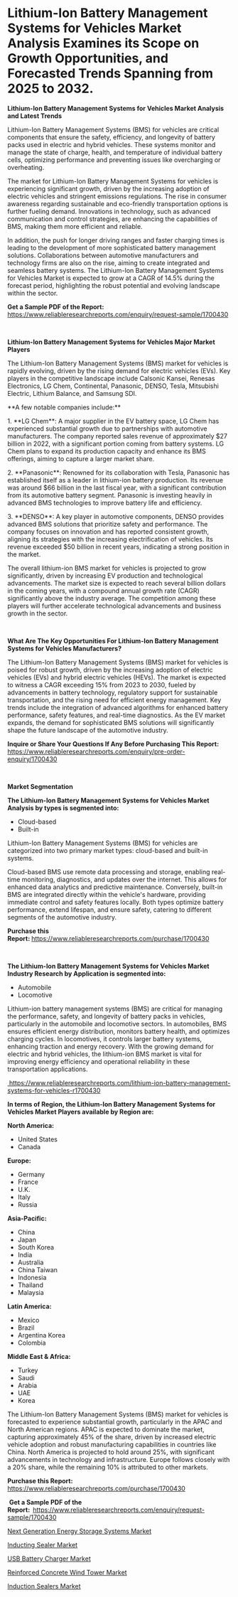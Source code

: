 <p><h1>Lithium-Ion Battery Management Systems for Vehicles Market Analysis Examines its Scope on Growth Opportunities, and Forecasted Trends Spanning from 2025 to 2032.</h1></p><p><strong>Lithium-Ion Battery Management Systems for Vehicles Market Analysis and Latest Trends</strong></p>
<p><p>Lithium-Ion Battery Management Systems (BMS) for vehicles are critical components that ensure the safety, efficiency, and longevity of battery packs used in electric and hybrid vehicles. These systems monitor and manage the state of charge, health, and temperature of individual battery cells, optimizing performance and preventing issues like overcharging or overheating.</p><p>The market for Lithium-Ion Battery Management Systems for vehicles is experiencing significant growth, driven by the increasing adoption of electric vehicles and stringent emissions regulations. The rise in consumer awareness regarding sustainable and eco-friendly transportation options is further fueling demand. Innovations in technology, such as advanced communication and control strategies, are enhancing the capabilities of BMS, making them more efficient and reliable.</p><p>In addition, the push for longer driving ranges and faster charging times is leading to the development of more sophisticated battery management solutions. Collaborations between automotive manufacturers and technology firms are also on the rise, aiming to create integrated and seamless battery systems. The Lithium-Ion Battery Management Systems for Vehicles Market is expected to grow at a CAGR of 14.5% during the forecast period, highlighting the robust potential and evolving landscape within the sector.</p></p>
<p><strong>Get a Sample PDF of the Report:&nbsp;</strong> <a href="https://www.reliableresearchreports.com/enquiry/request-sample/1700430?utm_campaign=11&utm_medium=2&utm_source=Github&utm_content=ia&utm_term=27032025&utm_id=lithium-ion-battery-management-systems-for-vehicles">https://www.reliableresearchreports.com/enquiry/request-sample/1700430</a></p>
<p>&nbsp;</p>
<p><strong>Lithium-Ion Battery Management Systems for Vehicles Major Market Players</strong></p>
<p><p>The Lithium-Ion Battery Management Systems (BMS) market for vehicles is rapidly evolving, driven by the rising demand for electric vehicles (EVs). Key players in the competitive landscape include Calsonic Kansei, Renesas Electronics, LG Chem, Continental, Panasonic, DENSO, Tesla, Mitsubishi Electric, Lithium Balance, and Samsung SDI.</p><p>**A few notable companies include:**</p><p>1. **LG Chem**: A major supplier in the EV battery space, LG Chem has experienced substantial growth due to partnerships with automotive manufacturers. The company reported sales revenue of approximately $27 billion in 2022, with a significant portion coming from battery systems. LG Chem plans to expand its production capacity and enhance its BMS offerings, aiming to capture a larger market share.</p><p>2. **Panasonic**: Renowned for its collaboration with Tesla, Panasonic has established itself as a leader in lithium-ion battery production. Its revenue was around $66 billion in the last fiscal year, with a significant contribution from its automotive battery segment. Panasonic is investing heavily in advanced BMS technologies to improve battery life and efficiency.</p><p>3. **DENSO**: A key player in automotive components, DENSO provides advanced BMS solutions that prioritize safety and performance. The company focuses on innovation and has reported consistent growth, aligning its strategies with the increasing electrification of vehicles. Its revenue exceeded $50 billion in recent years, indicating a strong position in the market.</p><p>The overall lithium-ion BMS market for vehicles is projected to grow significantly, driven by increasing EV production and technological advancements. The market size is expected to reach several billion dollars in the coming years, with a compound annual growth rate (CAGR) significantly above the industry average. The competition among these players will further accelerate technological advancements and business growth in the sector.</p></p>
<p>&nbsp;</p>
<p><strong>What Are The Key Opportunities For Lithium-Ion Battery Management Systems for Vehicles Manufacturers?</strong></p>
<p><p>The Lithium-Ion Battery Management Systems (BMS) market for vehicles is poised for robust growth, driven by the increasing adoption of electric vehicles (EVs) and hybrid electric vehicles (HEVs). The market is expected to witness a CAGR exceeding 15% from 2023 to 2030, fueled by advancements in battery technology, regulatory support for sustainable transportation, and the rising need for efficient energy management. Key trends include the integration of advanced algorithms for enhanced battery performance, safety features, and real-time diagnostics. As the EV market expands, the demand for sophisticated BMS solutions will significantly shape the future landscape of the automotive industry.</p></p>
<p><strong>Inquire or Share Your Questions If Any Before Purchasing This Report:</strong> <a href="https://www.reliableresearchreports.com/enquiry/pre-order-enquiry/1700430?utm_campaign=11&utm_medium=2&utm_source=Github&utm_content=ia&utm_term=27032025&utm_id=lithium-ion-battery-management-systems-for-vehicles">https://www.reliableresearchreports.com/enquiry/pre-order-enquiry/1700430</a></p>
<p>&nbsp;</p>
<p><strong>Market Segmentation</strong></p>
<p><strong>The Lithium-Ion Battery Management Systems for Vehicles Market Analysis by types is segmented into:</strong></p>
<p><ul><li>Cloud-based</li><li>Built-in</li></ul></p>
<p><p>Lithium-Ion Battery Management Systems (BMS) for vehicles are categorized into two primary market types: cloud-based and built-in systems. </p><p>Cloud-based BMS use remote data processing and storage, enabling real-time monitoring, diagnostics, and updates over the internet. This allows for enhanced data analytics and predictive maintenance. Conversely, built-in BMS are integrated directly within the vehicle's hardware, providing immediate control and safety features locally. Both types optimize battery performance, extend lifespan, and ensure safety, catering to different segments of the automotive industry.</p></p>
<p><strong>Purchase this Report:&nbsp;</strong><a href="https://www.reliableresearchreports.com/purchase/1700430?utm_campaign=11&utm_medium=2&utm_source=Github&utm_content=ia&utm_term=27032025&utm_id=lithium-ion-battery-management-systems-for-vehicles">https://www.reliableresearchreports.com/purchase/1700430</a></p>
<p>&nbsp;</p>
<p><strong>The Lithium-Ion Battery Management Systems for Vehicles Market Industry Research by Application is segmented into:</strong></p>
<p><ul><li>Automobile</li><li>Locomotive</li></ul></p>
<p><p>Lithium-ion battery management systems (BMS) are critical for managing the performance, safety, and longevity of battery packs in vehicles, particularly in the automobile and locomotive sectors. In automobiles, BMS ensures efficient energy distribution, monitors battery health, and optimizes charging cycles. In locomotives, it controls larger battery systems, enhancing traction and energy recovery. With the growing demand for electric and hybrid vehicles, the lithium-ion BMS market is vital for improving energy efficiency and operational reliability in these transportation applications.</p></p>
<p><a href="https://www.reliableresearchreports.com/lithium-ion-battery-management-systems-for-vehicles-r1700430?utm_campaign=11&utm_medium=2&utm_source=Github&utm_content=ia&utm_term=27032025&utm_id=lithium-ion-battery-management-systems-for-vehicles">&nbsp;https://www.reliableresearchreports.com/lithium-ion-battery-management-systems-for-vehicles-r1700430</a></p>
<p><strong>In terms of Region, the Lithium-Ion Battery Management Systems for Vehicles Market Players available by Region are:</strong></p>
<p>
    <p> <strong> North America: </strong>
        <ul>
            <li>United States</li>
            <li>Canada</li>
        </ul>
        </p> 
    <p> <strong> Europe: </strong>
        <ul>
            <li>Germany</li>
            <li>France</li>
            <li>U.K.</li>
            <li>Italy</li>
            <li>Russia</li>
        </ul>
        </p> 
    <p> <strong> Asia-Pacific: </strong>
        <ul>
            <li>China</li>
            <li>Japan</li>
            <li>South Korea</li>
            <li>India</li>
            <li>Australia</li>
            <li>China Taiwan</li>
            <li>Indonesia</li>
            <li>Thailand</li>
            <li>Malaysia</li>
        </ul>
        </p> 
    <p> <strong> Latin America: </strong>
        <ul>
            <li>Mexico</li>
            <li>Brazil</li>
            <li>Argentina Korea</li>
            <li>Colombia</li>
        </ul>
        </p> 
    <p> <strong> Middle East & Africa: </strong>
        <ul>
            <li>Turkey</li>
            <li>Saudi</li>
            <li>Arabia</li>
            <li>UAE</li>
            <li>Korea</li>
        </ul>
    </p>
    </p>
<p><p>The Lithium-Ion Battery Management Systems (BMS) market for vehicles is forecasted to experience substantial growth, particularly in the APAC and North American regions. APAC is expected to dominate the market, capturing approximately 45% of the share, driven by increased electric vehicle adoption and robust manufacturing capabilities in countries like China. North America is projected to hold around 25%, with significant advancements in technology and infrastructure. Europe follows closely with a 20% share, while the remaining 10% is attributed to other markets.</p></p>
<p><strong>Purchase this Report: </strong><a href="https://www.reliableresearchreports.com/purchase/1700430?utm_campaign=11&utm_medium=2&utm_source=Github&utm_content=ia&utm_term=27032025&utm_id=lithium-ion-battery-management-systems-for-vehicles">https://www.reliableresearchreports.com/purchase/1700430</a></p>
<p>&nbsp;<strong>Get a Sample PDF of the Report:&nbsp;&nbsp;</strong><a href="https://www.reliableresearchreports.com/enquiry/request-sample/1700430?utm_campaign=11&utm_medium=2&utm_source=Github&utm_content=ia&utm_term=27032025&utm_id=lithium-ion-battery-management-systems-for-vehicles">https://www.reliableresearchreports.com/enquiry/request-sample/1700430</a></p>
<p><strong></strong></p>
<p><p><a href="https://github.com/sanokdagada01/Market-Research-Report-List-1/blob/main/next-generation-energy-storage-systems-market.md?utm_campaign=11&utm_medium=2&utm_source=Github&utm_content=ia&utm_term=27032025&utm_id=lithium-ion-battery-management-systems-for-vehicles">Next Generation Energy Storage Systems Market</a></p><p><a href="https://github.com/lanuskarnajc/Market-Research-Report-List-1/blob/main/inducting-sealer-market.md?utm_campaign=11&utm_medium=2&utm_source=Github&utm_content=ia&utm_term=27032025&utm_id=lithium-ion-battery-management-systems-for-vehicles">Inducting Sealer Market</a></p><p><a href="https://github.com/lamlebienz7j/Market-Research-Report-List-1/blob/main/usb-battery-charger-market.md?utm_campaign=11&utm_medium=2&utm_source=Github&utm_content=ia&utm_term=27032025&utm_id=lithium-ion-battery-management-systems-for-vehicles">USB Battery Charger Market</a></p><p><a href="https://github.com/shirlantosx7/Market-Research-Report-List-1/blob/main/reinforced-concrete-wind-tower-market.md?utm_campaign=11&utm_medium=2&utm_source=Github&utm_content=ia&utm_term=27032025&utm_id=lithium-ion-battery-management-systems-for-vehicles">Reinforced Concrete Wind Tower Market</a></p><p><a href="https://github.com/popoialraih3/Market-Research-Report-List-1/blob/main/induction-sealers-market.md?utm_campaign=11&utm_medium=2&utm_source=Github&utm_content=ia&utm_term=27032025&utm_id=lithium-ion-battery-management-systems-for-vehicles">Induction Sealers Market</a></p></p>